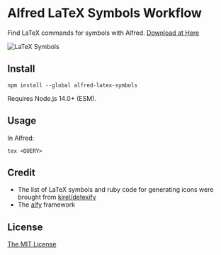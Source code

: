 Alfred LaTeX Symbols Workflow
=============================

Find LaTeX commands for symbols with Alfred.
[Download at Here](https://github.com/wookayin/alfred-latex-symbols-workflow/releases)

![LaTeX Symbols](https://raw.github.com/wookayin/alfred-latex-symbols-workflow/master/screenshots/search.png)


## Install

```
npm install --global alfred-latex-symbols
```

Requires Node.js 14.0+ (ESM).


## Usage

In Alfred:

```
tex <QUERY>
```

## Credit

- The list of LaTeX symbols and ruby code for generating icons were brought from [kirel/detexify](https://github.com/kirel/detexify)
- The [alfy](https://github.com/sindresorhus/alfy/) framework

## License

[The MIT License](LICENSE)
